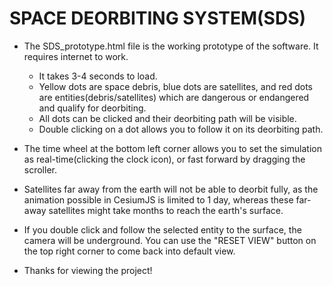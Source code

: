 # SPACE DEORBITING SYSTEM(SDS)

- The SDS_prototype.html file is the working prototype of the software. It requires internet to work.
  - It takes 3-4 seconds to load.
  - Yellow dots are space debris, blue dots are satellites, and red dots are entities(debris/satellites) which are dangerous or endangered and qualify for deorbiting.
  - All dots can be clicked and their deorbiting path will be visible.
  - Double clicking on a dot allows you to follow it on its deorbiting path.

- The time wheel at the bottom left corner allows you to set the simulation as real-time(clicking the clock icon), or fast forward by dragging the scroller.

- Satellites far away from the earth will not be able to deorbit fully, as the animation possible in CesiumJS is limited to 1 day, whereas these far-away satellites might take months to reach the earth's surface.

- If you double click and follow the selected entity to the surface, the camera will be underground. You can use the "RESET VIEW" button on the top right corner to come back into default view.

- Thanks for viewing the project!
